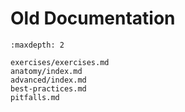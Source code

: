 Old Documentation
=================

```{toctree}
:maxdepth: 2

exercises/exercises.md
anatomy/index.md
advanced/index.md
best-practices.md
pitfalls.md
```

